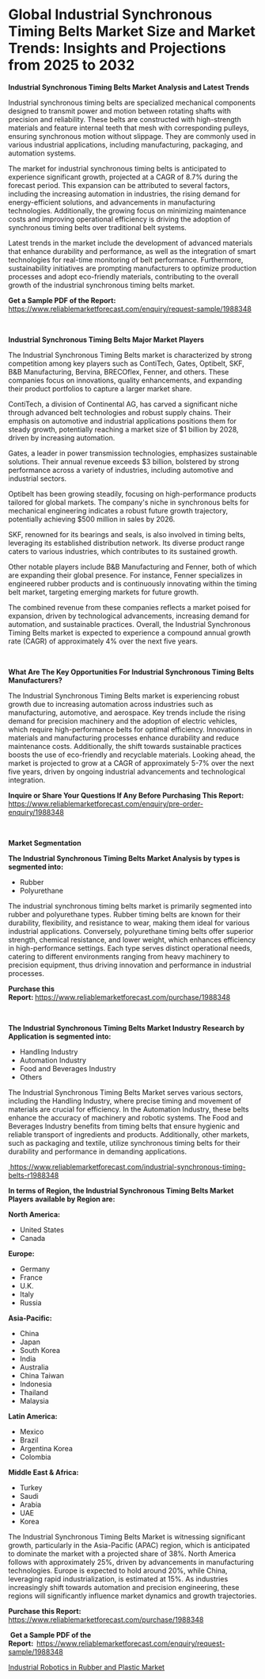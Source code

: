<p><h1>Global Industrial Synchronous Timing Belts Market Size and Market Trends: Insights and Projections from 2025 to 2032</h1></p><p><strong>Industrial Synchronous Timing Belts Market Analysis and Latest Trends</strong></p>
<p><p>Industrial synchronous timing belts are specialized mechanical components designed to transmit power and motion between rotating shafts with precision and reliability. These belts are constructed with high-strength materials and feature internal teeth that mesh with corresponding pulleys, ensuring synchronous motion without slippage. They are commonly used in various industrial applications, including manufacturing, packaging, and automation systems.</p><p>The market for industrial synchronous timing belts is anticipated to experience significant growth, projected at a CAGR of 8.7% during the forecast period. This expansion can be attributed to several factors, including the increasing automation in industries, the rising demand for energy-efficient solutions, and advancements in manufacturing technologies. Additionally, the growing focus on minimizing maintenance costs and improving operational efficiency is driving the adoption of synchronous timing belts over traditional belt systems.</p><p>Latest trends in the market include the development of advanced materials that enhance durability and performance, as well as the integration of smart technologies for real-time monitoring of belt performance. Furthermore, sustainability initiatives are prompting manufacturers to optimize production processes and adopt eco-friendly materials, contributing to the overall growth of the industrial synchronous timing belts market.</p></p>
<p><strong>Get a Sample PDF of the Report:&nbsp;</strong> <a href="https://www.reliablemarketforecast.com/enquiry/request-sample/1988348?utm_campaign=2011&utm_medium=2&utm_source=Github&utm_content=ia&utm_term=02032025&utm_id=industrial-synchronous-timing-belts">https://www.reliablemarketforecast.com/enquiry/request-sample/1988348</a></p>
<p>&nbsp;</p>
<p><strong>Industrial Synchronous Timing Belts Major Market Players</strong></p>
<p><p>The Industrial Synchronous Timing Belts market is characterized by strong competition among key players such as ContiTech, Gates, Optibelt, SKF, B&B Manufacturing, Bervina, BRECOflex, Fenner, and others. These companies focus on innovations, quality enhancements, and expanding their product portfolios to capture a larger market share.</p><p>ContiTech, a division of Continental AG, has carved a significant niche through advanced belt technologies and robust supply chains. Their emphasis on automotive and industrial applications positions them for steady growth, potentially reaching a market size of $1 billion by 2028, driven by increasing automation.</p><p>Gates, a leader in power transmission technologies, emphasizes sustainable solutions. Their annual revenue exceeds $3 billion, bolstered by strong performance across a variety of industries, including automotive and industrial sectors.</p><p>Optibelt has been growing steadily, focusing on high-performance products tailored for global markets. The company's niche in synchronous belts for mechanical engineering indicates a robust future growth trajectory, potentially achieving $500 million in sales by 2026.</p><p>SKF, renowned for its bearings and seals, is also involved in timing belts, leveraging its established distribution network. Its diverse product range caters to various industries, which contributes to its sustained growth.</p><p>Other notable players include B&B Manufacturing and Fenner, both of which are expanding their global presence. For instance, Fenner specializes in engineered rubber products and is continuously innovating within the timing belt market, targeting emerging markets for future growth.</p><p>The combined revenue from these companies reflects a market poised for expansion, driven by technological advancements, increasing demand for automation, and sustainable practices. Overall, the Industrial Synchronous Timing Belts market is expected to experience a compound annual growth rate (CAGR) of approximately 4% over the next five years.</p></p>
<p>&nbsp;</p>
<p><strong>What Are The Key Opportunities For Industrial Synchronous Timing Belts Manufacturers?</strong></p>
<p><p>The Industrial Synchronous Timing Belts market is experiencing robust growth due to increasing automation across industries such as manufacturing, automotive, and aerospace. Key trends include the rising demand for precision machinery and the adoption of electric vehicles, which require high-performance belts for optimal efficiency. Innovations in materials and manufacturing processes enhance durability and reduce maintenance costs. Additionally, the shift towards sustainable practices boosts the use of eco-friendly and recyclable materials. Looking ahead, the market is projected to grow at a CAGR of approximately 5-7% over the next five years, driven by ongoing industrial advancements and technological integration.</p></p>
<p><strong>Inquire or Share Your Questions If Any Before Purchasing This Report:</strong> <a href="https://www.reliablemarketforecast.com/enquiry/pre-order-enquiry/1988348?utm_campaign=2011&utm_medium=2&utm_source=Github&utm_content=ia&utm_term=02032025&utm_id=industrial-synchronous-timing-belts">https://www.reliablemarketforecast.com/enquiry/pre-order-enquiry/1988348</a></p>
<p>&nbsp;</p>
<p><strong>Market Segmentation</strong></p>
<p><strong>The Industrial Synchronous Timing Belts Market Analysis by types is segmented into:</strong></p>
<p><ul><li>Rubber</li><li>Polyurethane</li></ul></p>
<p><p>The industrial synchronous timing belts market is primarily segmented into rubber and polyurethane types. Rubber timing belts are known for their durability, flexibility, and resistance to wear, making them ideal for various industrial applications. Conversely, polyurethane timing belts offer superior strength, chemical resistance, and lower weight, which enhances efficiency in high-performance settings. Each type serves distinct operational needs, catering to different environments ranging from heavy machinery to precision equipment, thus driving innovation and performance in industrial processes.</p></p>
<p><strong>Purchase this Report:&nbsp;</strong><a href="https://www.reliablemarketforecast.com/purchase/1988348?utm_campaign=2011&utm_medium=2&utm_source=Github&utm_content=ia&utm_term=02032025&utm_id=industrial-synchronous-timing-belts">https://www.reliablemarketforecast.com/purchase/1988348</a></p>
<p>&nbsp;</p>
<p><strong>The Industrial Synchronous Timing Belts Market Industry Research by Application is segmented into:</strong></p>
<p><ul><li>Handling Industry</li><li>Automation Industry</li><li>Food and Beverages Industry</li><li>Others</li></ul></p>
<p><p>The Industrial Synchronous Timing Belts Market serves various sectors, including the Handling Industry, where precise timing and movement of materials are crucial for efficiency. In the Automation Industry, these belts enhance the accuracy of machinery and robotic systems. The Food and Beverages Industry benefits from timing belts that ensure hygienic and reliable transport of ingredients and products. Additionally, other markets, such as packaging and textile, utilize synchronous timing belts for their durability and performance in demanding applications.</p></p>
<p><a href="https://www.reliablemarketforecast.com/industrial-synchronous-timing-belts-r1988348?utm_campaign=2011&utm_medium=2&utm_source=Github&utm_content=ia&utm_term=02032025&utm_id=industrial-synchronous-timing-belts">&nbsp;https://www.reliablemarketforecast.com/industrial-synchronous-timing-belts-r1988348</a></p>
<p><strong>In terms of Region, the Industrial Synchronous Timing Belts Market Players available by Region are:</strong></p>
<p>
    <p> <strong> North America: </strong>
        <ul>
            <li>United States</li>
            <li>Canada</li>
        </ul>
        </p> 
    <p> <strong> Europe: </strong>
        <ul>
            <li>Germany</li>
            <li>France</li>
            <li>U.K.</li>
            <li>Italy</li>
            <li>Russia</li>
        </ul>
        </p> 
    <p> <strong> Asia-Pacific: </strong>
        <ul>
            <li>China</li>
            <li>Japan</li>
            <li>South Korea</li>
            <li>India</li>
            <li>Australia</li>
            <li>China Taiwan</li>
            <li>Indonesia</li>
            <li>Thailand</li>
            <li>Malaysia</li>
        </ul>
        </p> 
    <p> <strong> Latin America: </strong>
        <ul>
            <li>Mexico</li>
            <li>Brazil</li>
            <li>Argentina Korea</li>
            <li>Colombia</li>
        </ul>
        </p> 
    <p> <strong> Middle East & Africa: </strong>
        <ul>
            <li>Turkey</li>
            <li>Saudi</li>
            <li>Arabia</li>
            <li>UAE</li>
            <li>Korea</li>
        </ul>
    </p>
    </p>
<p><p>The Industrial Synchronous Timing Belts Market is witnessing significant growth, particularly in the Asia-Pacific (APAC) region, which is anticipated to dominate the market with a projected share of 38%. North America follows with approximately 25%, driven by advancements in manufacturing technologies. Europe is expected to hold around 20%, while China, leveraging rapid industrialization, is estimated at 15%. As industries increasingly shift towards automation and precision engineering, these regions will significantly influence market dynamics and growth trajectories.</p></p>
<p><strong>Purchase this Report: </strong><a href="https://www.reliablemarketforecast.com/purchase/1988348?utm_campaign=2011&utm_medium=2&utm_source=Github&utm_content=ia&utm_term=02032025&utm_id=industrial-synchronous-timing-belts">https://www.reliablemarketforecast.com/purchase/1988348</a></p>
<p>&nbsp;<strong>Get a Sample PDF of the Report:&nbsp;&nbsp;</strong><a href="https://www.reliablemarketforecast.com/enquiry/request-sample/1988348?utm_campaign=2011&utm_medium=2&utm_source=Github&utm_content=ia&utm_term=02032025&utm_id=industrial-synchronous-timing-belts">https://www.reliablemarketforecast.com/enquiry/request-sample/1988348</a></p>
<p><strong></strong></p>
<p><p><a href="https://github.com/ChiragRp1/Market-Research-Report-List-7/blob/main/industrial-robotics-in-rubber-and-plastic-market.md?utm_campaign=2011&utm_medium=2&utm_source=Github&utm_content=ia&utm_term=02032025&utm_id=industrial-synchronous-timing-belts">Industrial Robotics in Rubber and Plastic Market</a></p></p>